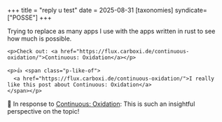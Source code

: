 +++
title = "reply u test"
date = 2025-08-31
[taxonomies]
syndicate=["POSSE"]
+++

Trying to replace as many apps I use with the apps written in rust to see how much is possible.
```
<p>Check out: <a href="https://flux.carboxi.de/continuous-oxidation/">Continuous: Oxidation</a></p>
```

```
<p>👍 <span class="p-like-of">
  <a href="https://flux.carboxi.de/continuous-oxidation/">I really like this post about Continuous: Oxidation</a>
</span></p>
```

<p>💬 <span class="u-in-reply-to">
  In response to <a href="https://flux.carboxi.de/continuous-oxidation/">Continuous: Oxidation</a>: 
  This is such an insightful perspective on the topic!
</span></p>
